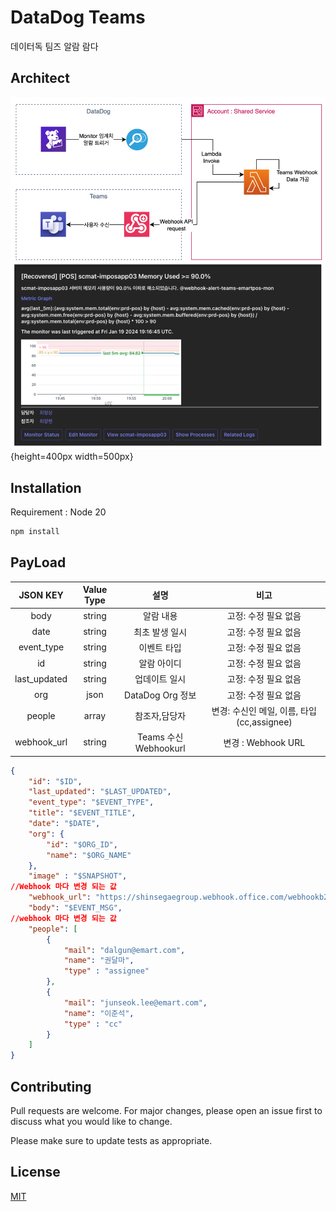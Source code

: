 # DataDog Teams

데이터독 팀즈 알람 람다 

## Architect

![DataDog Teams Architect](./static/datadog_teams_archi.png){height=400px width=500px}

## Installation

Requirement : Node 20 

```bash
npm install
```

## PayLoad

|JSON KEY|Value Type|설명|비고|
|:---:|:---:|:---:|:---:|
|body|string|알람 내용|고정: 수정 필요 없음|
|date|string|최초 발생 일시|고정: 수정 필요 없음|
|event_type|string|이벤트 타입|고정: 수정 필요 없음|
|id|string|알람 아이디|고정: 수정 필요 없음|
|last_updated|string|업데이트 일시|고정: 수정 필요 없음|
|org|json|DataDog Org 정보|고정: 수정 필요 없음|
|people|array|참조자,담당자|변경: 수신인 메일, 이름, 타입(cc,assignee)|
|webhook_url|string|Teams 수신 Webhookurl|변경 : Webhook URL|


```json
{
    "id": "$ID",
    "last_updated": "$LAST_UPDATED",
    "event_type": "$EVENT_TYPE",
    "title": "$EVENT_TITLE",
    "date": "$DATE",
    "org": {
        "id": "$ORG_ID",
        "name": "$ORG_NAME"
    },
    "image" : "$SNAPSHOT",
//Webhook 마다 변경 되는 값
    "webhook_url": "https://shinsegaegroup.webhook.office.com/webhookb2/119c3c64-f95e-4f23-8f55-ea104b99b916@d4ffc887-d88d-41cc-bf6a-6bb47ec0f3ca/IncomingWebhook/a65a3123fbd946a89c0e612a97def23d/53aaa41e-9ad8-4abd-b6d9-bfa20e245721",
    "body": "$EVENT_MSG",
//webhook 마다 변경 되는 값
    "people": [
        {
            "mail": "dalgun@emart.com",
            "name": "권달마",
            "type" : "assignee"
        },
        {
            "mail": "junseok.lee@emart.com",
            "name": "이준석",
            "type" : "cc"
        }
    ]
}
```

## Contributing

Pull requests are welcome. For major changes, please open an issue first
to discuss what you would like to change.

Please make sure to update tests as appropriate.

## License

[MIT](https://choosealicense.com/licenses/mit/)